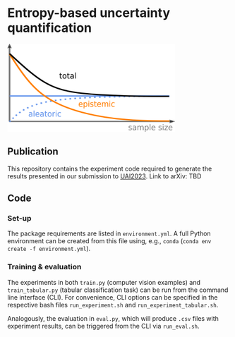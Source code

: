 # Entropy-based uncertainty quantification

<img src="figures/decomposition_qualitative.png" width="380" height="200" />

## Publication

This repository contains the experiment code required to generate the results 
presented in our submission to [UAI2023](https://www.auai.org/uai2023/).
Link to arXiv: TBD

## Code

### Set-up

The package requirements are listed in `environment.yml`.
A full Python environment can be created from this file using, e.g., `conda`
(`conda env create -f environment.yml`).

### Training & evaluation

The experiments in both `train.py` (computer vision examples) and 
`train_tabular.py` (tabular classification task) can be run from the command 
line interface (CLI). 
For convenience, CLI options can be specified in the respective bash files 
`run_experiment.sh` and `run_experiment_tabular.sh`.

Analogously, the evaluation in `eval.py`, which will produce `.csv` files with 
experiment results, can be triggered from the CLI via
`run_eval.sh`.
